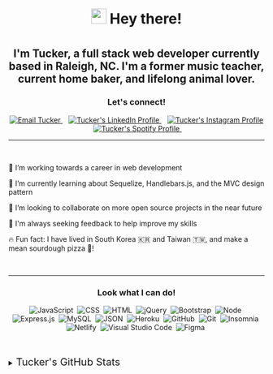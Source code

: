 <h1 align="center">
    <img height="30px" width="30px" src="https://emojis.slackmojis.com/emojis/images/1613273603/12755/meow_wave_peak.png?1613273603"/> Hey there!
<h1>


<h2 align="center">
    I'm Tucker, a full stack web developer currently based in Raleigh, NC. I'm a former music teacher, current home baker, and lifelong animal lover.
</h2>


<h3 align="center">
    Let's connect!
</h3>

<p align="center">
    <a href="mailto:ctbarrett.tech@gmail.com">
        <img src="https://img.shields.io/badge/Gmail-D14836?style=for-the-badge&logo=gmail&logoColor=white" 
            alt="Email Tucker"/>
    </a>&nbsp;&nbsp;
    <a href="https://www.linkedin.com/in/tucker-barrett-10015645/">
        <img src="https://img.shields.io/badge/LinkedIn-0077B5?style=for-the-badge&logo=linkedin&logoColor=white" 
            alt="Tucker's LinkedIn Profile"/>
    </a>&nbsp;&nbsp;
    <a href="https://www.instagram.com/tuckabaret/">
        <img src="https://img.shields.io/badge/Instagram-E4405F?style=for-the-badge&logo=instagram&logoColor=white" 
            alt="Tucker's Instagram Profile"/>
    </a>&nbsp;&nbsp;
    <a href="https://open.spotify.com/user/1236791434?si=f55a439a4c464e16">
        <img src="https://img.shields.io/badge/Spotify-1ED760?&style=for-the-badge&logo=spotify&logoColor=white" 
            alt="Tucker's Spotify Profile"/>
    </a>&nbsp;&nbsp;
</p>

---

<br>
 
🔭 I’m working towards a career in web development

🌱 I’m currently learning about Sequelize, Handlebars.js, and the MVC design pattern

🤝 I’m looking to collaborate on more open source projects in the near future

🧐 I'm always seeking feedback to help improve my skills

🔥 Fun fact: I have lived in South Korea 🇰🇷 and Taiwan 🇹🇼, and make a mean sourdough pizza 🍕!

<br>

---

<h3 align="center">Look what I can do!</h3>

<div align="center">

![JavaScript](https://img.shields.io/badge/JavaScript-323330?style=for-the-badge&logo=javascript&logoColor=F7DF1E)&nbsp;
![CSS](https://img.shields.io/badge/CSS3-1572B6?style=for-the-badge&logo=css3&logoColor=white)&nbsp;
![HTML](https://img.shields.io/badge/HTML5-E34F26?style=for-the-badge&logo=html5&logoColor=white)&nbsp;
![jQuery](https://img.shields.io/badge/jQuery-0769AD?style=for-the-badge&logo=jquery&logoColor=white)&nbsp;
![Bootstrap](https://img.shields.io/badge/Bootstrap-563D7C?style=for-the-badge&logo=bootstrap&logoColor=white)&nbsp;
![Node](https://img.shields.io/badge/Node.js-339933?style=for-the-badge&logo=nodedotjs&logoColor=white)&nbsp;
![Express.js](https://img.shields.io/badge/Express.js-000000?style=for-the-badge&logo=express&logoColor=white)&nbsp;
![MySQL](https://img.shields.io/badge/MySQL-00000F?style=for-the-badge&logo=mysql&logoColor=white)&nbsp;
![JSON](https://img.shields.io/badge/json-5E5C5C?style=for-the-badge&logo=json&logoColor=white)&nbsp;
![Heroku](https://img.shields.io/badge/Heroku-430098?style=for-the-badge&logo=heroku&logoColor=white)&nbsp;
![GitHub](https://img.shields.io/badge/GitHub-100000?style=for-the-badge&logo=github&logoColor=white)&nbsp;
![Git](https://img.shields.io/badge/Git-F05032?style=for-the-badge&logo=git&logoColor=white)&nbsp;
![Insomnia](https://img.shields.io/badge/Insomnia-5849be?style=for-the-badge&logo=Insomnia&logoColor=white)&nbsp;
![Netlify](https://img.shields.io/badge/Netlify-00C7B7?style=for-the-badge&logo=netlify&logoColor=white)&nbsp;
![Visual Studio Code](https://img.shields.io/badge/Visual_Studio_Code-0078D4?style=for-the-badge&logo=visual%20studio%20code&logoColor=white)&nbsp;
![Figma](https://img.shields.io/badge/Figma-F24E1E?style=for-the-badge&logo=figma&logoColor=white)&nbsp;

</div>

<br>
<br>

<details>
    <summary><span style="font-size: 1.25rem">Tucker's GitHub Stats</span></summary>

<br>

![GrinninBarrett's GitHub stats](https://github-readme-stats.vercel.app/api?username=grinninbarrett&show_icons=true&theme=nightowl)

<br>

[![GrinninBarrett's Top Languages](https://github-readme-stats.vercel.app/api/top-langs/?username=grinninbarrett&layout=compact&theme=nightowl)](https://github.com/grinninbarrett/github-readme-stats)

<br>

[![GrinninBarrett's GitHub streak](https://github-readme-streak-stats.herokuapp.com/?user=grinninbarrett&theme=nightowl)](https://github.com/grinninbarrett/github-readme-streak-stats)

</details>